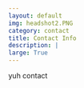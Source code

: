 ```yaml
---
layout: default
img: headshot2.PNG
category: contact
title: Contact Info
description: |
large: True
---
```



yuh contact
